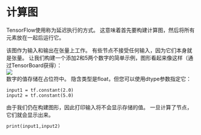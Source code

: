 # 计算图
TensorFlow使用称为延迟执行的方式。 这意味着首先要构建计算图，然后将所有元素放在一起后运行它。

该图作为输入和输出在张量上工作。 有些节点不接受任何输入，因为它们本身就是张量。 让我们构建一个添加2和5两个数字的简单示例，图形看起来像这样（通过TensorBoard获得）：<br>
![](http://kfcoding-static.oss-cn-hangzhou.aliyuncs.com/gitcourse-ml/add-graph.png) 
<br>数字的值存储在占位符中。 隐含类型是float，但您可以使用dtype参数指定它：
```
input1 = tf.constant(2.0)
input2 = tf.constant(5.0)
```
由于我们仍在构建图形，因此打印输入将不会显示存储的值。 一旦计算了节点，它们就会显示出来。
```
print(input1,input2)
```

